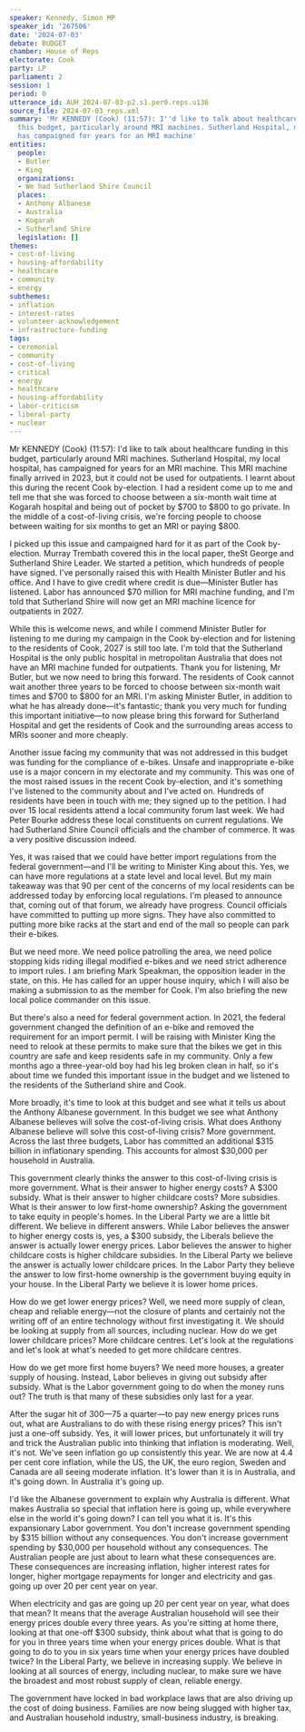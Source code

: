 ```yaml
---
speaker: Kennedy, Simon MP
speaker_id: '267506'
date: '2024-07-03'
debate: BUDGET
chamber: House of Reps
electorate: Cook
party: LP
parliament: 2
session: 1
period: 0
utterance_id: AUH_2024-07-03-p2.s1.per0.reps.u136
source_file: 2024-07-03_reps.xml
summary: 'Mr KENNEDY (Cook) (11:57): I''d like to talk about healthcare funding in
  this budget, particularly around MRI machines. Sutherland Hospital, my local hospital,
  has campaigned for years for an MRI machine'
entities:
  people:
  - Butler
  - King
  organizations:
  - We had Sutherland Shire Council
  places:
  - Anthony Albanese
  - Australia
  - Kogarah
  - Sutherland Shire
  legislation: []
themes:
- cost-of-living
- housing-affordability
- healthcare
- community
- energy
subthemes:
- inflation
- interest-rates
- volunteer-acknowledgement
- infrastructure-funding
tags:
- ceremonial
- community
- cost-of-living
- critical
- energy
- healthcare
- housing-affordability
- labor-criticism
- liberal-party
- nuclear
---
```


Mr KENNEDY (Cook) (11:57): I'd like to talk about healthcare funding in this budget, particularly around MRI machines. Sutherland Hospital, my local hospital, has campaigned for years for an MRI machine. This MRI machine finally arrived in 2023, but it could not be used for outpatients. I learnt about this during the recent Cook by-election. I had a resident come up to me and tell me that she was forced to choose between a six-month wait time at Kogarah hospital and being out of pocket by $700 to $800 to go private. In the middle of a cost-of-living crisis, we're forcing people to choose between waiting for six months to get an MRI or paying $800.

I picked up this issue and campaigned hard for it as part of the Cook by-election. Murray Trembath covered this in the local paper, theSt George and Sutherland Shire Leader. We started a petition, which hundreds of people have signed. I've personally raised this with Health Minister Butler and his office. And I have to give credit where credit is due—Minister Butler has listened. Labor has announced $70 million for MRI machine funding, and I'm told that Sutherland Shire will now get an MRI machine licence for outpatients in 2027.

While this is welcome news, and while I commend Minister Butler for listening to me during my campaign in the Cook by-election and for listening to the residents of Cook, 2027 is still too late. I'm told that the Sutherland Hospital is the only public hospital in metropolitan Australia that does not have an MRI machine funded for outpatients. Thank you for listening, Mr Butler, but we now need to bring this forward. The residents of Cook cannot wait another three years to be forced to choose between six-month wait times and $700 to $800 for an MRI. I'm asking Minister Butler, in addition to what he has already done—it's fantastic; thank you very much for funding this important initiative—to now please bring this forward for Sutherland Hospital and get the residents of Cook and the surrounding areas access to MRIs sooner and more cheaply.

Another issue facing my community that was not addressed in this budget was funding for the compliance of e-bikes. Unsafe and inappropriate e-bike use is a major concern in my electorate and my community. This was one of the most raised issues in the recent Cook by-election, and it's something I've listened to the community about and I've acted on. Hundreds of residents have been in touch with me; they signed up to the petition. I had over 15 local residents attend a local community forum last week. We had Peter Bourke address these local constituents on current regulations. We had Sutherland Shire Council officials and the chamber of commerce. It was a very positive discussion indeed.

Yes, it was raised that we could have better import regulations from the federal government—and I'll be writing to Minister King about this. Yes, we can have more regulations at a state level and local level. But my main takeaway was that 90 per cent of the concerns of my local residents can be addressed today by enforcing local regulations. I'm pleased to announce that, coming out of that forum, we already have progress. Council officials have committed to putting up more signs. They have also committed to putting more bike racks at the start and end of the mall so people can park their e-bikes.

But we need more. We need police patrolling the area, we need police stopping kids riding illegal modified e-bikes and we need strict adherence to import rules. I am briefing Mark Speakman, the opposition leader in the state, on this. He has called for an upper house inquiry, which I will also be making a submission to as the member for Cook. I'm also briefing the new local police commander on this issue.

But there's also a need for federal government action. In 2021, the federal government changed the definition of an e-bike and removed the requirement for an import permit. I will be raising with Minister King the need to relook at these permits to make sure that the bikes we get in this country are safe and keep residents safe in my community. Only a few months ago a three-year-old boy had his leg broken clean in half, so it's about time we funded this important issue in the budget and we listened to the residents of the Sutherland shire and Cook.

More broadly, it's time to look at this budget and see what it tells us about the Anthony Albanese government. In this budget we see what Anthony Albanese believes will solve the cost-of-living crisis. What does Anthony Albanese believe will solve this cost-of-living crisis? More government. Across the last three budgets, Labor has committed an additional $315 billion in inflationary spending. This accounts for almost $30,000 per household in Australia.

This government clearly thinks the answer to this cost-of-living crisis is more government. What is their answer to higher energy costs? A $300 subsidy. What is their answer to higher childcare costs? More subsidies. What is their answer to low first-home ownership? Asking the government to take equity in people's homes. In the Liberal Party we are a little bit different. We believe in different answers. While Labor believes the answer to higher energy costs is, yes, a $300 subsidy, the Liberals believe the answer is actually lower energy prices. Labor believes the answer to higher childcare costs is higher childcare subsidies. In the Liberal Party we believe the answer is actually lower childcare prices. In the Labor Party they believe the answer to low first-home ownership is the government buying equity in your house. In the Liberal Party we believe it is lower home prices.

How do we get lower energy prices? Well, we need more supply of clean, cheap and reliable energy—not the closure of plants and certainly not the writing off of an entire technology without first investigating it. We should be looking at supply from all sources, including nuclear. How do we get lower childcare prices? More childcare centres. Let's look at the regulations and let's look at what's needed to get more childcare centres.

How do we get more first home buyers? We need more houses, a greater supply of housing. Instead, Labor believes in giving out subsidy after subsidy. What is the Labor government going to do when the money runs out? The truth is that many of these subsidies only last for a year.

After the sugar hit of $300—$75 a quarter—to pay new energy prices runs out, what are Australians to do with these rising energy prices? This isn't just a one-off subsidy. Yes, it will lower prices, but unfortunately it will try and trick the Australian public into thinking that inflation is moderating. Well, it's not. We've seen inflation go up consistently this year. We are now at 4.4 per cent core inflation, while the US, the UK, the euro region, Sweden and Canada are all seeing moderate inflation. It's lower than it is in Australia, and it's going down. In Australia it's going up.

I'd like the Albanese government to explain why Australia is different. What makes Australia so special that inflation here is going up, while everywhere else in the world it's going down? I can tell you what it is. It's this expansionary Labor government. You don't increase government spending by $315 billion without any consequences. You don't increase government spending by $30,000 per household without any consequences. The Australian people are just about to learn what these consequences are. These consequences are increasing inflation, higher interest rates for longer, higher mortgage repayments for longer and electricity and gas going up over 20 per cent year on year.

When electricity and gas are going up 20 per cent year on year, what does that mean? It means that the average Australian household will see their energy prices double every three years. As you're sitting at home there, looking at that one-off $300 subsidy, think about what that is going to do for you in three years time when your energy prices double. What is that going to do to you in six years time when your energy prices have doubled twice? In the Liberal Party, we believe in increasing supply. We believe in looking at all sources of energy, including nuclear, to make sure we have the broadest and most robust supply of clean, reliable energy.

The government have locked in bad workplace laws that are also driving up the cost of doing business. Families are now being slugged with higher tax, and Australian household industry, small-business industry, is breaking.